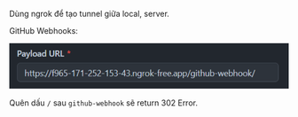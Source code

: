 Dùng ngrok để tạo tunnel giữa local, server.

GitHub Webhooks:

![alt text](image.png)

Quên dấu `/` sau `github-webhook` sẽ return 302 Error.